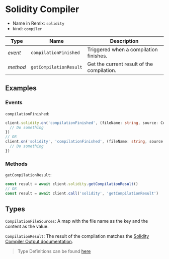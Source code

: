 # Solidity Compiler

- Name in Remix: `solidity`
- kind: `compiler`


|Type     |Name                   |Description |
|---------|-----------------------|------------|
|_event_  |`compilationFinished`  |Triggered when a compilation finishes.
|_method_ |`getCompilationResult` |Get the current result of the compilation.

## Examples

### Events
`compilationFinished`: 
```typescript
client.solidity.on('compilationFinished', (fileName: string, source: CompilationFileSources, languageVersion: string, data: CompilationResult) => {
  // Do something
})
// OR
client.on('solidity', 'compilationFinished', (fileName: string, source: CompilationFileSources, languageVersion: string, data: CompilationResult) => {
  // Do something
})
```

### Methods
`getCompilationResult`:
```typescript
const result = await client.solidity.getCompilationResult()
// OR
const result = await client.call('solidity', 'getCompilationResult')
```

## Types
`CompilationFileSources`: A map with the file name as the key and the content as the value.

`CompilationResult`: The result of the compilation matches the [Solidity Compiler Output documentation](https://solidity.readthedocs.io/en/latest/using-the-compiler.html#output-description).

> Type Definitions can be found [here](../../projects/utils/src/api/compiler/type)